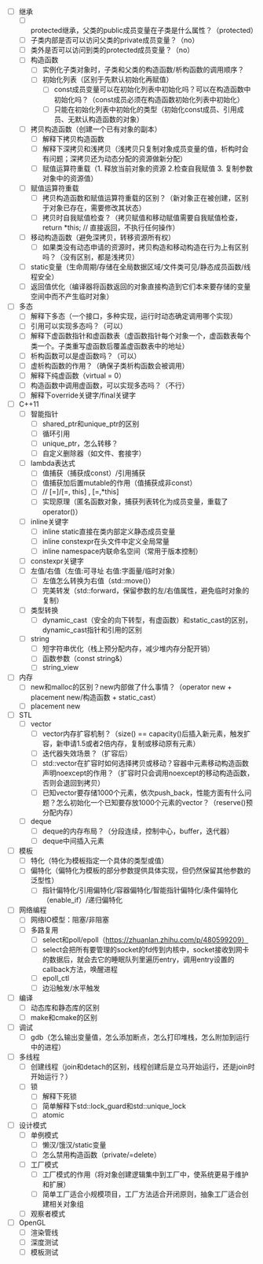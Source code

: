 - [ ] 继承
    - [ ] protected继承，父类的public成员变量在子类是什么属性？（protected）
    - [ ] 子类内部是否可以访问父类的private成员变量？（no）
    - [ ] 类外是否可以访问到类的protected成员变量？（no）
    - [ ] 构造函数
        - [ ] 实例化子类对象时，子类和父类的构造函数/析构函数的调用顺序？
        - [ ] 初始化列表（区别于先默认初始化再赋值）
            - [ ] const成员变量可以在初始化列表中初始化吗？可以在构造函数中初始化吗？（const成员必须在构造函数初始化列表中初始化）
            - [ ] 只能在初始化列表中初始化的类型（初始化const成员、引用成员、无默认构造函数的对象）
    - [ ] 拷贝构造函数（创建一个已有对象的副本）
        - [ ] 解释下拷贝构造函数
        - [ ] 解释下深拷贝和浅拷贝（浅拷贝只复制对象成员变量的值，析构时会有问题；深拷贝还为动态分配的资源做新分配）
        - [ ] 赋值运算符重载（1. 释放当前对象的资源 2.检查自我赋值 3. 复制参数对象中的资源值）
    - [ ] 赋值运算符重载
        - [ ] 拷贝构造函数和赋值运算符重载的区别？（新对象正在被创建，区别于对象已存在，需要修改其状态）
        - [ ] 拷贝时自我赋值检查？（拷贝赋值和移动赋值需要自我赋值检查，return *this; // 直接返回，不执行任何操作）
    - [ ] 移动构造函数（避免深拷贝，转移资源所有权）
        - [ ] 如果类没有动态申请的资源时，拷贝构造和移动构造在行为上有区别吗？（没有区别，都是浅拷贝）
    - [ ] static变量（生命周期/存储在全局数据区域/文件类可见/静态成员函数/线程安全）
    - [ ] 返回值优化（编译器将函数返回的对象直接构造到它们本来要存储的变量空间中而不产生临时对象）

- [ ] 多态
    - [ ] 解释下多态（一个接口，多种实现，运行时动态确定调用哪个实现）
    - [ ] 引用可以实现多态吗？（可以）
    - [ ] 解释下虚函数指针和虚函数表（虚函数指针每个对象一个，虚函数表每个类一个。子类重写虚函数后覆盖虚函数表中的地址）
    - [ ] 析构函数可以是虚函数吗？（可以）
    - [ ] 虚析构函数的作用？（确保子类析构函数会被调用）
    - [ ] 解释下纯虚函数（virtual = 0）
    - [ ] 构造函数中调用虚函数，可以实现多态吗？（不行）
    - [ ] 解释下override关键字/final关键字

- [ ] C++11
    - [ ] 智能指针
        - [ ] shared_ptr和unique_ptr的区别
        - [ ] 循环引用
        - [ ] unique_ptr，怎么转移？
        - [ ] 自定义删除器（如文件、套接字）
    - [ ] lambda表达式
        - [ ] 值捕获（捕获成const）/引用捕获
        - [ ] 值捕获加后置mutable的作用（值捕获成非const）
        - [ ] // [=]/[=, this] , [=,*this]
        - [ ] 实现原理（匿名函数对象，捕获列表转化为成员变量，重载了operator()）
    - [ ] inline关键字
        - [ ] inline static直接在类内部定义静态成员变量
        - [ ] inline constexpr在头文件中定义全局常量
        - [ ] inline namespace内联命名空间（常用于版本控制）
    - [ ] constexpr关键字
    - [ ] 左值/右值（左值:可寻址  右值:字面量/临时对象）
        - [ ] 左值怎么转换为右值（std::move()）
        - [ ] 完美转发（std::forward，保留参数的左/右值属性，避免临时对象的复制）
    - [ ] 类型转换
        - [ ] dynamic_cast（安全的向下转型，有虚函数）和static_cast的区别，dynamic_cast指针和引用的区别
    - [ ] string
        - [ ] 短字符串优化（栈上预分配内存，减少堆内存分配开销）
        - [ ] 函数参数（const string&）
        - [ ] string_view

- [ ] 内存
    - [ ] new和malloc的区别？new内部做了什么事情？（operator new + placement new/构造函数 + static_cast）
    - [ ] placement new

- [ ] STL
    - [ ] vector
        - [ ] vector内存扩容机制？（size() == capacity()后插入新元素，触发扩容，新申请1.5或者2倍内存，复制或移动原有元素）
        - [ ] 迭代器失效场景？（扩容后）
        - [ ] std::vector在扩容时如何选择拷贝或移动？容器中元素移动构造函数声明noexcept的作用？（扩容时只会调用noexcept的移动构造函数，否则会退回到拷贝）
        - [ ] 已知vector要存储1000个元素，依次push_back，性能方面有什么问题？怎么初始化一个已知要存放1000个元素的vector？（reserve()预分配内存）
    - [ ] deque
        - [ ] deque的内存布局？（分段连续，控制中心，buffer，迭代器）
        - [ ] deque中间插入元素

- [ ] 模板
    - [ ] 特化（特化为模板指定一个具体的类型或值）
    - [ ] 偏特化（偏特化为模板的部分参数提供具体实现，但仍然保留其他参数的泛型性）
        - [ ] 指针偏特化/引用偏特化/容器偏特化/智能指针偏特化/条件偏特化（enable_if）/递归偏特化

- [ ] 网络编程
    - [ ] 网络IO模型：阻塞/非阻塞
    - [ ] 多路复用
        - [ ] select和poll/epoll（https://zhuanlan.zhihu.com/p/480599209）
        - [ ] select会把所有要管理的socket的fd传到内核中，socket接收到网卡的数据后，就会去它的睡眠队列里遍历entry，调用entry设置的callback方法，唤醒进程
        - [ ] epoll_ctl
        - [ ] 边沿触发/水平触发

- [ ] 编译
    - [ ] 动态库和静态库的区别
    - [ ] make和cmake的区别

- [ ] 调试
    - [ ] gdb（怎么输出变量值，怎么添加断点，怎么打印堆栈，怎么附加到运行中的进程）

- [ ] 多线程
    - [ ] 创建线程（join和detach的区别，线程创建后是立马开始运行，还是join时开始运行？）
    - [ ] 锁
        - [ ] 解释下死锁
        - [ ] 简单解释下std::lock_guard和std::unique_lock
        - [ ] atomic

- [ ] 设计模式
    - [ ] 单例模式
        - [ ] 懒汉/饿汉/static变量
        - [ ] 怎么禁用构造函数（private/=delete）
    - [ ] 工厂模式
        - [ ] 工厂模式的作用（将对象创建逻辑集中到工厂中，使系统更易于维护和扩展）
        - [ ] 简单工厂适合小规模项目，工厂方法适合开闭原则，抽象工厂适合创建相关对象组
    - [ ] 观察者模式

- [ ] OpenGL
    - [ ] 渲染管线
    - [ ] 深度测试
    - [ ] 模板测试